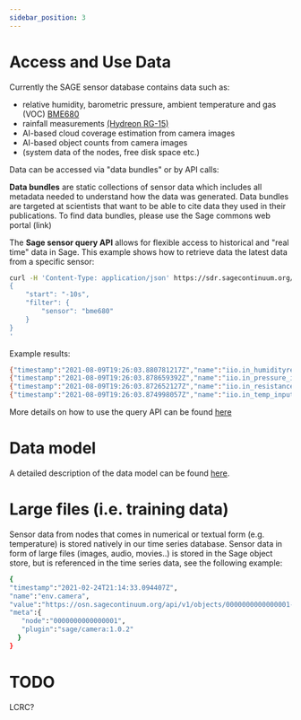 ```yaml
---
sidebar_position: 3
---
```


# Access and Use Data



Currently the SAGE sensor database contains data such as:

- relative humidity, barometric pressure, ambient temperature and gas (VOC) [BME680](https://www.bosch-sensortec.com/products/environmental-sensors/gas-sensors/bme680/)
- rainfall measurements [(Hydreon RG-15)](https://sage-commons.sdsc.edu/dataset/rg-15) 
- AI-based cloud coverage estimation from camera images
- AI-based object counts from camera images
- (system data of the nodes, free disk space etc.)

Data can be accessed via "data bundles"  or by API calls:

**Data bundles** are static collections of sensor data which includes all metadata needed to understand how the data was generated. Data bundles are targeted at scientists that want to be able to cite data they used in their publications. To find data bundles, please use the Sage commons web portal (link)

The **Sage sensor query API** allows for flexible access to historical and "real time" data in Sage.  This example shows how to retrieve data the latest data from a specific sensor:

```bash
curl -H 'Content-Type: application/json' https://sdr.sagecontinuum.org/api/v1/query -d '
{
    "start": "-10s",
    "filter": {
        "sensor": "bme680"
    }
}
'
```
Example results:
```bash
{"timestamp":"2021-08-09T19:26:03.880781217Z","name":"iio.in_humidityrelative_input","value":70.905,"meta":{"node":"000048b02d15bdcd","plugin":"plugin-metsense:0.1.1","sensor":"bme680"}}
{"timestamp":"2021-08-09T19:26:03.878659392Z","name":"iio.in_pressure_input","value":975.78,"meta":{"node":"000048b02d15bdcd","plugin":"plugin-metsense:0.1.1","sensor":"bme680"}}
{"timestamp":"2021-08-09T19:26:03.872652127Z","name":"iio.in_resistance_input","value":93952,"meta":{"node":"000048b02d15bdcd","plugin":"plugin-metsense:0.1.1","sensor":"bme680"}}
{"timestamp":"2021-08-09T19:26:03.874998057Z","name":"iio.in_temp_input","value":27330,"meta":{"node":"000048b02d15bdcd","plugin":"plugin-metsense:0.1.1","sensor":"bme680"}}
```
More details on how to use the query API can be found [here](https://github.com/waggle-sensor/waggle-beehive-v2/blob/main/docs/querying-measurements.md#query-api)





# Data model

A detailed description of the data model can be found [here](https://github.com/waggle-sensor/waggle-beehive-v2/blob/main/docs/querying-measurements.md#data-model).


# Large files (i.e. training data)
Sensor data from nodes that comes in numerical or textual form (e.g. temperature) is stored natively in our time series database. Sensor data in form of large files (images, audio, movies..) is stored in the Sage object store, but is referenced in the time series data, see the following example:
```bash
{
"timestamp":"2021-02-24T21:14:33.094407Z",
"name":"env.camera",
"value":"https://osn.sagecontinuum.org/api/v1/objects/0000000000000001-sage-camera-v1.2-20210224/1621658141892137216-image.jpg",
"meta":{
   "node":"0000000000000001",
   "plugin":"sage/camera:1.0.2"
  }
}
```



# TODO 

LCRC?
